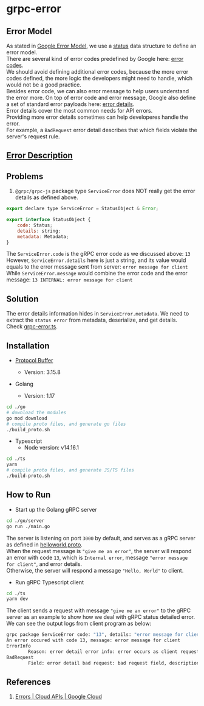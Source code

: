 # grpc-error

## Error Model

As stated in [Google Error Model](https://cloud.google.com/apis/design/errors#error_model), we use a [status](./ts/src/pb/status.proto) data structure to define an error model. \
There are several kind of error codes predefined by Google here: [error codes](https://github.com/googleapis/googleapis/blob/master/google/rpc/code.proto). \
We should avoid defining additional error codes, because the more error codes defined, the more logic the developers might need to handle, which would not be a good practice. \
Besides error code, we can also error message to help users understand the error more.
On top of error code and error message, Google also define a set of standard error payloads here: [error details](https://github.com/googleapis/googleapis/blob/master/google/rpc/error_details.proto). \
Error details cover the most common needs for API errors. \
Providing more error details sometimes can help developeres handle the error. \
For example, a `BadRequest` error detail describes that which fields violate the server's request rule.

## [Error Description](https://cloud.google.com/apis/design/errors#handling_errors)

## Problems

1. `@grpc/grpc-js` package type `ServiceError` does NOT really get the error details as defined above.

```javascript
export declare type ServiceError = StatusObject & Error;

export interface StatusObject {
    code: Status;
    details: string;
    metadata: Metadata;
}
```

The `ServiceError.code` is the gRPC error code as we discussed above: `13` \
However, `ServiceError.details` here is just a string, and its value would equals to the error message sent from server: `error message for client` \
While `ServiceError.message` would combine the error code and the error message: `13 INTERNAL: error message for client`

## Solution

The error details information hides in `ServiceError.metadata`. We need to extract the `status error` from metadata,  deserialize, and get details. \
Check [grpc-error.ts](./ts/src/grpc-error.ts).

## Installation

- [Protocol Buffer](https://grpc.io/docs/protoc-installation/)
  - Version: 3.15.8

- Golang
  - Version: 1.17

```sh
cd ./go
# download the modules
go mod download
# compile proto files, and generate go files
./build_proto.sh
```

- Typescript
  - Node version: v14.16.1

```sh
cd ./ts
yarn
# compile proto files, and generate JS/TS files
./build-proto.sh
```

## How to Run

- Start up the Golang gRPC server

```sh
cd ./go/server
go run ./main.go
```

The server is listening on port `3000` by default, and serves as a gRPC server as defined in [helloworld.proto](./go/pb/helloworld.proto). \
When the request message is `"give me an error"`, the server will respond an error with code `13`, which is `Internal error`, message `"error message for client"`, and error details. \
Otherwise, the server will respond a message `"Hello, World"` to client.

- Run gRPC Typescript client

```sh
cd ./ts
yarn dev
```

The client sends a request with message `"give me an error"` to the gRPC server as an example to show how we deal with gRPC status detailed error. \
We can see the output logs from client program as below:

```sh
grpc package ServiceError code: "13", details: "error message for client", message: "13 INTERNAL: error message for client"
An error occured with code 13, message: error message for client
ErrorInfo
        Reason: error detail error info: error occurs as client requested
BadRequest
        Field: error detail bad request: bad request field, description: error detail bad request: bad request field description
```

## References

1. [Errors | Cloud APIs | Google Cloud](https://cloud.google.com/apis/design/errors)
